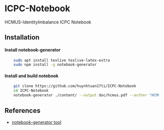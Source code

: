# ICPC-Notebook
HCMUS-IdentityImbalance ICPC Notebook

## Installation
#### Install notebook-generator
```bash
    sudo apt install texlive texlive-latex-extra
    sudo npm install -g notebook-generator
```

#### Install and build notebook
```bash
    git clone https://github.com/huynhtuan17ti/ICPC-Notebook
    cd ICPC-Notebook
    notebook-generator ./content/ --output doc/hcmus.pdf --author "HCMUS-IdentityImbalance"
```

## References
- [notebook-generator tool](https://github.com/pin3da/notebook-generator)